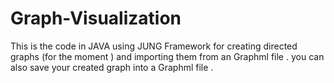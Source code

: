 # Graph-Visualization
This is the code in JAVA using JUNG Framework for creating directed graphs (for the moment ) and importing them from an Graphml file . you can also save your created graph into a Graphml file .
